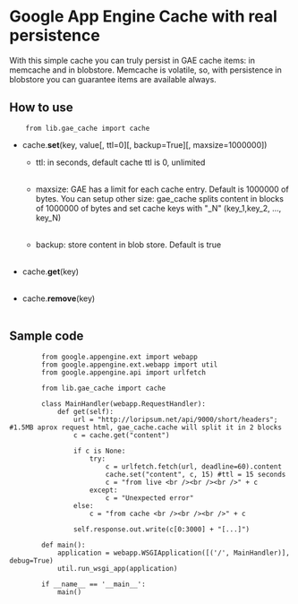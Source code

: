 Google App Engine Cache with real persistence
==============================================

With this simple cache you can truly persist in GAE cache items: in memcache and in blobstore. Memcache is volatile, so, with persistence in blobstore you can guarantee items are available always.

How to use
-----------

		from lib.gae_cache import cache


* cache.**set**(key, value[, ttl=0][, backup=True][, maxsize=1000000])<br />  

	- ttl: in seconds, default cache ttl is 0, unlimited<br /><br />  

	- maxsize: GAE has a limit for each cache entry. Default is 1000000 of bytes. You can setup other size: gae_cache splits content in blocks of 1000000 of bytes and set cache keys with "_N" (key_1,key_2, ..., key_N)<br /><br />  

	- backup: store content in blob store. Default is true<br /><br />  

* cache.**get**(key)<br /><br />  

* cache.**remove**(key)<br /><br />  


Sample code
------------

			from google.appengine.ext import webapp
			from google.appengine.ext.webapp import util
			from google.appengine.api import urlfetch

			from lib.gae_cache import cache

			class MainHandler(webapp.RequestHandler):
				def get(self):
					url = "http://loripsum.net/api/9000/short/headers"; #1.5MB aprox request html, gae_cache.cache will split it in 2 blocks
					c = cache.get("content") 
					
					if c is None:
						try:
							c = urlfetch.fetch(url, deadline=60).content
							cache.set("content", c, 15) #ttl = 15 seconds
							c = "from live <br /><br /><br />" + c
						except:
							c = "Unexpected error"		
					else:
						c = "from cache <br /><br /><br />" + c 

					self.response.out.write(c[0:3000] + "[...]")

			def main():
			    application = webapp.WSGIApplication([('/', MainHandler)], debug=True)
			    util.run_wsgi_app(application)

			if __name__ == '__main__':
			    main()